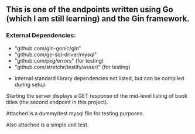 ## This is one of the endpoints written using Go (which I am still learning) and the Gin framework.

### External Dependencies:
- "github.com/gin-gonic/gin"
- "github.com/go-sql-driver/mysql"
- "github.com/pkg/errors" (for testing)
- "github.com/stretchr/testify/assert" (for testing)

* internal standard library dependencies not listed, but can be compiled during setup

Starting the server displays a GET response of the mid-level listing of book titles (the second endpoint in this project).

Attached is a dummy/test mysql file for testing purposes.

Also attached is a simple unit test.
